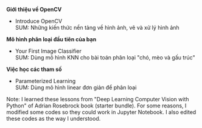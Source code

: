 **Giới thiệu về OpenCV** 
- Introduce OpenCV<br>
SUM: Những kiến thức nền tảng về hình ảnh, vẽ và xử lý hình ảnh

**Mô hình phân loại đầu tiên của bạn**
- Your First Image Classifier<br>
SUM: Dùng mô hình KNN cho bài toán phân loại "chó, mèo và gấu trúc"

**Việc học các tham số**
- Parameterized Learning<br>
SUM: Dùng mô hình linear đơn giản để phân loại

Note: I learned these lessons from "Deep Learning Computer Vision with Python" of Adrian Rosebrock book (starter bundle). For some reasons, I modified some codes so they could work in Jupyter Notebook. I also edited these codes as the way I understood.
